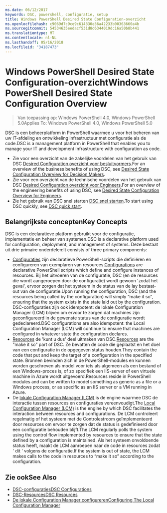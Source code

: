 ```yaml
---
ms.date: 06/12/2017
keywords: DSC, powershell, configuratie, setup
title: Windows PowerShell Desired State Configuration-overzicht
ms.openlocfilehash: c9069d7c9ce9c614330e36a42233b00363660a4b
ms.sourcegitcommit: 54534635eedacf531d8d6344019dc16a50b8b441
ms.translationtype: MT
ms.contentlocale: nl-NL
ms.lasthandoff: 05/16/2018
ms.locfileid: "34187473"
---
```

# <a name="windows-powershell-desired-state-configuration-overview"></a><span data-ttu-id="ff1e5-103">Windows PowerShell Desired State Configuration-overzicht</span><span class="sxs-lookup"><span data-stu-id="ff1e5-103">Windows PowerShell Desired State Configuration Overview</span></span>

> <span data-ttu-id="ff1e5-104">Van toepassing op: Windows PowerShell 4.0, Windows PowerShell 5.0</span><span class="sxs-lookup"><span data-stu-id="ff1e5-104">Applies To: Windows PowerShell 4.0, Windows PowerShell 5.0</span></span>

<span data-ttu-id="ff1e5-105">DSC is een beheerplatform in PowerShell waarmee u voor het beheren van uw IT-afdeling en ontwikkeling infrastructuur met configuratie als de code.</span><span class="sxs-lookup"><span data-stu-id="ff1e5-105">DSC is a management platform in PowerShell that enables you to manage your IT and development infrastructure with configuration as code.</span></span>

- <span data-ttu-id="ff1e5-106">Zie voor een overzicht van de zakelijke voordelen van het gebruik van DSC [Desired Configuration overzicht voor besluitvormers](decisionMaker.md).</span><span class="sxs-lookup"><span data-stu-id="ff1e5-106">For an overview of the business benefits of using DSC, see [Desired State Configuration Overview for Decision Makers](decisionMaker.md).</span></span>
- <span data-ttu-id="ff1e5-107">Zie voor een overzicht van de technische voordelen van het gebruik van DSC [Desired Configuration overzicht voor Engineers](DscForEngineers.md).</span><span class="sxs-lookup"><span data-stu-id="ff1e5-107">For an overview of the engineering benefits of using DSC, see [Desired State Configuration Overview for Engineers](DscForEngineers.md).</span></span>
- <span data-ttu-id="ff1e5-108">Zie het gebruik van DSC snel starten [DSC snel starten](quickStart.md).</span><span class="sxs-lookup"><span data-stu-id="ff1e5-108">To start using DSC quickly, see [DSC quick start](quickStart.md).</span></span>

## <a name="key-concepts"></a><span data-ttu-id="ff1e5-109">Belangrijkste concepten</span><span class="sxs-lookup"><span data-stu-id="ff1e5-109">Key Concepts</span></span>

<span data-ttu-id="ff1e5-110">DSC is een declaratieve platform gebruikt voor de configuratie, implementatie en beheer van systemen.</span><span class="sxs-lookup"><span data-stu-id="ff1e5-110">DSC is a declarative platform used for configuration, deployment, and management of systems.</span></span> <span data-ttu-id="ff1e5-111">Deze bestaat uit drie primaire onderdelen:</span><span class="sxs-lookup"><span data-stu-id="ff1e5-111">It consists of three primary components:</span></span>

- <span data-ttu-id="ff1e5-112">[Configuraties](configurations.md) zijn declaratieve PowerShell-scripts die definiëren en configureren van exemplaren van resources.</span><span class="sxs-lookup"><span data-stu-id="ff1e5-112">[Configurations](configurations.md) are declarative PowerShell scripts which define and configure instances of resources.</span></span>
    <span data-ttu-id="ff1e5-113">Bij het uitvoeren van de configuratie, DSC (en de resources die wordt aangeroepen door de configuratie) wordt gewoon 'zodat het geval', ervoor zorgen dat het systeem in de status van de lay bestaat-out van de configuratie.</span><span class="sxs-lookup"><span data-stu-id="ff1e5-113">Upon running the configuration, DSC (and the resources being called by the configuration) will simply “make it so”, ensuring that the system exists in the state laid out by the configuration.</span></span>
    <span data-ttu-id="ff1e5-114">DSC-configuraties zijn ook idempotent: de lokale Configuration Manager (LCM) blijven om ervoor te zorgen dat machines zijn geconfigureerd in de gewenste status van de configuratie wordt gedeclareerd.</span><span class="sxs-lookup"><span data-stu-id="ff1e5-114">DSC configurations are also idempotent: the Local Configuration Manager (LCM) will continue to ensure that machines are configured in whatever state the configuration declares.</span></span>
- <span data-ttu-id="ff1e5-115">[Resources](resources.md) de 'kunt u dus' deel uitmaken van DSC.</span><span class="sxs-lookup"><span data-stu-id="ff1e5-115">[Resources](resources.md) are the "make it so" part of DSC.</span></span> <span data-ttu-id="ff1e5-116">Ze bevatten de code die geplaatst en het doel van een configuratie in de opgegeven status houden.</span><span class="sxs-lookup"><span data-stu-id="ff1e5-116">They contain the code that put and keep the target of a configuration in the specified state.</span></span>
    <span data-ttu-id="ff1e5-117">Bronnen bevinden zich in de PowerShell-modules en kunnen worden geschreven als model voor iets als algemeen als een bestand of een Windows-proces is, of zo specifiek een IIS-server of een virtuele machine in Azure wordt uitgevoerd.</span><span class="sxs-lookup"><span data-stu-id="ff1e5-117">Resources reside in PowerShell modules and can be written to model something as generic as a file or a Windows process, or as specific as an IIS server or a VM running in Azure.</span></span>
- <span data-ttu-id="ff1e5-118">De [lokale Configuration Manager (LCM)](metaConfig.md) is de engine waarmee DSC de interactie tussen resources en configuraties vereenvoudigt.</span><span class="sxs-lookup"><span data-stu-id="ff1e5-118">The [Local Configuration Manager (LCM)](metaConfig.md) is the engine by which DSC facilitates the interaction between resources and configurations.</span></span>
    <span data-ttu-id="ff1e5-119">De LCM controleert regelmatig of het systeem met de Controlestroom geïmplementeerd door resources om ervoor te zorgen dat de status is gedefinieerd door een configuratie behouden blijft.</span><span class="sxs-lookup"><span data-stu-id="ff1e5-119">The LCM regularly polls the system using the control flow implemented by resources to ensure that the state defined by a configuration is maintained.</span></span>
    <span data-ttu-id="ff1e5-120">Als het systeem onvoldoende status heeft, maakt de LCM aanroepen naar de code in resources zodat ' dit ' volgens de configuratie.</span><span class="sxs-lookup"><span data-stu-id="ff1e5-120">If the system is out of state, the LCM makes calls to the code in resources to “make it so” according to the configuration.</span></span>

## <a name="see-also"></a><span data-ttu-id="ff1e5-121">Zie ook</span><span class="sxs-lookup"><span data-stu-id="ff1e5-121">See Also</span></span>

- [<span data-ttu-id="ff1e5-122">DSC-configuraties</span><span class="sxs-lookup"><span data-stu-id="ff1e5-122">DSC Configurations</span></span>](configurations.md)
- [<span data-ttu-id="ff1e5-123">DSC-Resources</span><span class="sxs-lookup"><span data-stu-id="ff1e5-123">DSC Resources</span></span>](resources.md)
- [<span data-ttu-id="ff1e5-124">De lokale Configuration Manager configureren</span><span class="sxs-lookup"><span data-stu-id="ff1e5-124">Configuring The Local Configuration Manager</span></span>](metaConfig.md)